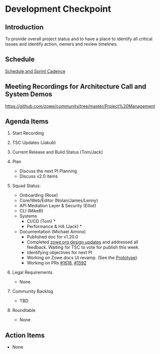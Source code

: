 # Development Checkpoint

Introduction
------------
To provide overall project status and to have a place to identify all critical issues and identify action, owners and review timelines.

Schedule
--------
[Schedule and Sprint Cadence](https://github.com/zowe/community/blob/master/Project%20Management/Schedule/Zowe%20PI%20%26%20Sprint%20Cadence.md)

Meeting Recordings for Architecture Call and System Demos
-----------------
https://github.com/zowe/community/tree/master/Project%20Management

Agenda Items
------------
1. Start Recording
2. TSC Updates (Jakub)
3. Current Release and Build Status (Tom/Jack)
4. Plan
     - Discuss the next PI Planning
     - Discuss v2.0 items
5. Squad Status:
    - Onboarding (Rose)
    - Core/Web/Editor (Nolan/James/Lenny)
    - API Mediation Layer & Security (Elliot)  
    - CLI (MikeB)
    - Systems
      - CI/CD (Tom)
        *
      - Performance & HA (Jack)
        *
    - Documentation (Michael Aimino)
      - Published doc for v1.20.0
      - Completed [zowe.org design updates](https://deploy-preview-108--condescending-dubinsky-4645a9.netlify.app/download.html) and addressed all feedback. Waiting for TSC to vote for publish this week. 
      - Identifying objectives for next PI
      - Working on Zowe docs UI revamp. (See the [Prototype](https://covalentbond.github.io/zowe-docs/getting-started/doc7))
      - Working on PRs [#1618](https://github.com/zowe/docs-site/pull/1618), [#1592](https://github.com/zowe/docs-site/pull/1592)

6. Legal Requirements
    - None
7. Community Backlog
    - TBD
8. Roundtable
    - None

Action Items
------------
- None
